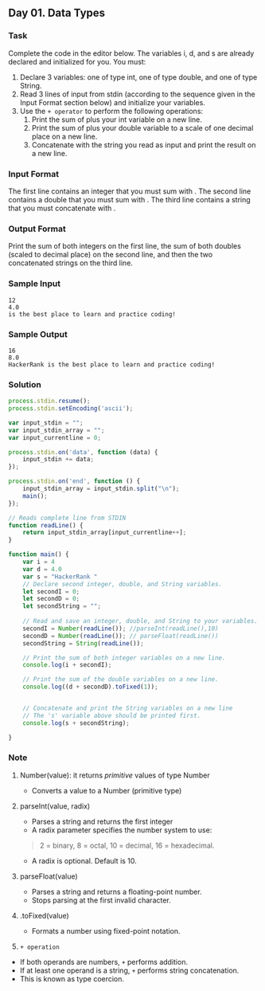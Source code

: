 ## Day 01. Data Types

### Task
Complete the code in the editor below. The variables i, d, and s are already declared and initialized for you. You must:

1. Declare 3 variables: one of type int, one of type double, and one of type String.
2. Read 3 lines of input from stdin (according to the sequence given in the Input Format section below) and initialize your  variables.
3. Use the `+ operator` to perform the following operations:
   1. Print the sum of  plus your int variable on a new line.
   2. Print the sum of  plus your double variable to a scale of one decimal place on a new line.
   3. Concatenate  with the string you read as input and print the result on a new line.

### Input Format

The first line contains an integer that you must sum with .
The second line contains a double that you must sum with .
The third line contains a string that you must concatenate with .

### Output Format

Print the sum of both integers on the first line, the sum of both doubles (scaled to  decimal place) on the second line, and then the two concatenated strings on the third line.

### Sample Input
```
12
4.0
is the best place to learn and practice coding!
```
### Sample Output
```
16
8.0
HackerRank is the best place to learn and practice coding!
```

### Solution
```js
process.stdin.resume();
process.stdin.setEncoding('ascii');

var input_stdin = "";
var input_stdin_array = "";
var input_currentline = 0;

process.stdin.on('data', function (data) {
    input_stdin += data;
});

process.stdin.on('end', function () {
    input_stdin_array = input_stdin.split("\n");
    main();    
});

// Reads complete line from STDIN
function readLine() {
    return input_stdin_array[input_currentline++];
}

function main() {
    var i = 4
    var d = 4.0
    var s = "HackerRank "
    // Declare second integer, double, and String variables.
    let secondI = 0;
    let secondD = 0;
    let secondString = "";
    
    // Read and save an integer, double, and String to your variables.
    secondI = Number(readLine()); //parseInt(readLine(),10)
    secondD = Number(readLine()); // parseFloat(readLine())
    secondString = String(readLine());

    // Print the sum of both integer variables on a new line.
    console.log(i + secondI);

    // Print the sum of the double variables on a new line.
    console.log((d + secondD).toFixed(1));


    // Concatenate and print the String variables on a new line
    // The 's' variable above should be printed first.
    console.log(s + secondString);

}
```

### Note
1. Number(value): it returns *primitive* values of type Number
   - Converts a value to a Number (primitive type)
2. parseInt(value, radix)
   - Parses a string and returns the first integer
   - A radix parameter specifies the number system to use:
    > 2 = binary, 8 = octal, 10 = decimal, 16 = hexadecimal.
   - A radix is optional. Default is 10. 

3. parseFloat(value)
   - Parses a string and returns a floating-point number.
   - Stops parsing at the first invalid character.
4. .toFixed(value)
   - Formats a number using fixed-point notation.
5.  `+ operation` 
   - If both operands are numbers, `+` performs addition.
   - If at least one operand is a string, `+` performs string concatenation.
   - This is known as type coercion.